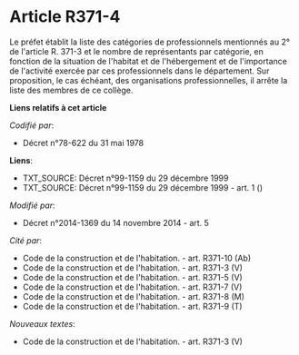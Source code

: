 # Article R371-4

Le préfet établit la liste des catégories de professionnels mentionnés au 2° de l'article R. 371-3 et le nombre de
représentants par catégorie, en fonction de la situation de l'habitat et de l'hébergement et de l'importance de l'activité
exercée par ces professionnels dans le département. Sur proposition, le cas échéant, des organisations professionnelles, il
arrête la liste des membres de ce collège.

**Liens relatifs à cet article**

_Codifié par_:

  - Décret n°78-622 du 31 mai 1978

**Liens**:

  - TXT_SOURCE: Décret n°99-1159 du 29 décembre 1999
  - TXT_SOURCE: Décret n°99-1159 du 29 décembre 1999 - art. 1 ()

_Modifié par_:

  - Décret n°2014-1369 du 14 novembre 2014 - art. 5

_Cité par_:

  - Code de la construction et de l'habitation. - art. R371-10 (Ab)
  - Code de la construction et de l'habitation. - art. R371-3 (V)
  - Code de la construction et de l'habitation. - art. R371-5 (V)
  - Code de la construction et de l'habitation. - art. R371-7 (V)
  - Code de la construction et de l'habitation. - art. R371-8 (M)
  - Code de la construction et de l'habitation. - art. R371-9 (T)

_Nouveaux textes_:

  - Code de la construction et de l'habitation. - art. R371-3 (V)
